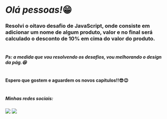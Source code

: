 ## <h1><em>Olá pessoas!</em>😁</h1> 


<h3>Resolvi o <strong>oitavo</strong> desafio de JavaScript, onde consiste em adicionar um nome de algum produto, valor e no final será calculado o desconto de 10% em cima do valor do produto.</h3>



#


<h5>Ps: a medida que vou resolvendo os desafios, vou melhorando o design da pág.😆</h5>

# 

<h4>Espero que gostem e aguardem os novos capítulos!!😎😉</h4>

#

<h5> Minhas redes sociais:</h5>  
    <div> 
        <a href=https://www.instagram.com/pedrorochaducks target="_blank"><img src="https://img.shields.io/badge/-Instagram-%23E4405F?style=for-the-badge&logo=instagram&logoColor=white" target="_blank"></a>
        <a href="https://www.linkedin.com/in/pedrohrocha16" target="_blank"><img src="https://img.shields.io/badge/-LinkedIn-%230077B5?style=for-the-badge&logo=linkedin&logoColor=white" target="_blank"></a> 
    </div>
